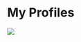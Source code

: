 # My Profiles

![](https://github-profile-summary-cards.vercel.app/api/cards/repos-per-language?username=BANSAFAn&theme=solarized_dark)



